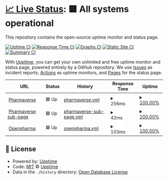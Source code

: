 # [📈 Live Status](https://upptime.github.io/upptime): <!--live status--> **🟩 All systems operational**

This repository contains the open-source uptime monitor and status page.

[![Uptime CI](https://github.com/upptime/upptime/workflows/Uptime%20CI/badge.svg)](https://github.com/upptime/upptime/actions?query=workflow%3A%22Uptime+CI%22)
[![Response Time CI](https://github.com/upptime/upptime/workflows/Response%20Time%20CI/badge.svg)](https://github.com/upptime/upptime/actions?query=workflow%3A%22Response+Time+CI%22)
[![Graphs CI](https://github.com/upptime/upptime/workflows/Graphs%20CI/badge.svg)](https://github.com/upptime/upptime/actions?query=workflow%3A%22Graphs+CI%22)
[![Static Site CI](https://github.com/upptime/upptime/workflows/Static%20Site%20CI/badge.svg)](https://github.com/upptime/upptime/actions?query=workflow%3A%22Static+Site+CI%22)
[![Summary CI](https://github.com/upptime/upptime/workflows/Summary%20CI/badge.svg)](https://github.com/upptime/upptime/actions?query=workflow%3A%22Summary+CI%22)

With [Upptime](https://upptime.js.org), you can get your own unlimited and free uptime monitor and status page, powered entirely by a GitHub repository. We use [Issues](https://github.com/upptime/upptime/issues) as incident reports, [Actions](https://github.com/upptime/upptime/actions) as uptime monitors, and [Pages](https://upptime.github.io/upptime) for the status page.

<!--start: status pages-->
<!-- This summary is generated by Upptime (https://github.com/upptime/upptime) -->
<!-- Do not edit this manually, your changes will be overwritten -->
<!-- prettier-ignore -->
| URL | Status | History | Response Time | Uptime |
| --- | ------ | ------- | ------------- | ------ |
| <img alt="" src="https://icons.duckduckgo.com/ip3/pharmaverse.org.ico" height="13"> [Pharmaverse](https://pharmaverse.org/) | 🟩 Up | [pharmaverse.yml](https://github.com/pharmaverse/upptime/commits/HEAD/history/pharmaverse.yml) | <details><summary><img alt="Response time graph" src="./graphs/pharmaverse/response-time-week.png" height="20"> 256ms</summary><br><a href="https://upptime.github.io/upptime/history/pharmaverse"><img alt="Response time 296" src="https://img.shields.io/endpoint?url=https%3A%2F%2Fraw.githubusercontent.com%2Fpharmaverse%2Fupptime%2FHEAD%2Fapi%2Fpharmaverse%2Fresponse-time.json"></a><br><a href="https://upptime.github.io/upptime/history/pharmaverse"><img alt="24-hour response time 247" src="https://img.shields.io/endpoint?url=https%3A%2F%2Fraw.githubusercontent.com%2Fpharmaverse%2Fupptime%2FHEAD%2Fapi%2Fpharmaverse%2Fresponse-time-day.json"></a><br><a href="https://upptime.github.io/upptime/history/pharmaverse"><img alt="7-day response time 256" src="https://img.shields.io/endpoint?url=https%3A%2F%2Fraw.githubusercontent.com%2Fpharmaverse%2Fupptime%2FHEAD%2Fapi%2Fpharmaverse%2Fresponse-time-week.json"></a><br><a href="https://upptime.github.io/upptime/history/pharmaverse"><img alt="30-day response time 281" src="https://img.shields.io/endpoint?url=https%3A%2F%2Fraw.githubusercontent.com%2Fpharmaverse%2Fupptime%2FHEAD%2Fapi%2Fpharmaverse%2Fresponse-time-month.json"></a><br><a href="https://upptime.github.io/upptime/history/pharmaverse"><img alt="1-year response time 312" src="https://img.shields.io/endpoint?url=https%3A%2F%2Fraw.githubusercontent.com%2Fpharmaverse%2Fupptime%2FHEAD%2Fapi%2Fpharmaverse%2Fresponse-time-year.json"></a></details> | <details><summary><a href="https://upptime.github.io/upptime/history/pharmaverse">100.00%</a></summary><a href="https://upptime.github.io/upptime/history/pharmaverse"><img alt="All-time uptime 99.99%" src="https://img.shields.io/endpoint?url=https%3A%2F%2Fraw.githubusercontent.com%2Fpharmaverse%2Fupptime%2FHEAD%2Fapi%2Fpharmaverse%2Fuptime.json"></a><br><a href="https://upptime.github.io/upptime/history/pharmaverse"><img alt="24-hour uptime 100.00%" src="https://img.shields.io/endpoint?url=https%3A%2F%2Fraw.githubusercontent.com%2Fpharmaverse%2Fupptime%2FHEAD%2Fapi%2Fpharmaverse%2Fuptime-day.json"></a><br><a href="https://upptime.github.io/upptime/history/pharmaverse"><img alt="7-day uptime 100.00%" src="https://img.shields.io/endpoint?url=https%3A%2F%2Fraw.githubusercontent.com%2Fpharmaverse%2Fupptime%2FHEAD%2Fapi%2Fpharmaverse%2Fuptime-week.json"></a><br><a href="https://upptime.github.io/upptime/history/pharmaverse"><img alt="30-day uptime 100.00%" src="https://img.shields.io/endpoint?url=https%3A%2F%2Fraw.githubusercontent.com%2Fpharmaverse%2Fupptime%2FHEAD%2Fapi%2Fpharmaverse%2Fuptime-month.json"></a><br><a href="https://upptime.github.io/upptime/history/pharmaverse"><img alt="1-year uptime 100.00%" src="https://img.shields.io/endpoint?url=https%3A%2F%2Fraw.githubusercontent.com%2Fpharmaverse%2Fupptime%2FHEAD%2Fapi%2Fpharmaverse%2Fuptime-year.json"></a></details>
| <img alt="" src="https://icons.duckduckgo.com/ip3/pharmaverse.org.ico" height="13"> [Pharmaverse sub-page](https://pharmaverse.org/e2eclinical/tlg/) | 🟩 Up | [pharmaverse-sub-page.yml](https://github.com/pharmaverse/upptime/commits/HEAD/history/pharmaverse-sub-page.yml) | <details><summary><img alt="Response time graph" src="./graphs/pharmaverse-sub-page/response-time-week.png" height="20"> 42ms</summary><br><a href="https://upptime.github.io/upptime/history/pharmaverse-sub-page"><img alt="Response time 73" src="https://img.shields.io/endpoint?url=https%3A%2F%2Fraw.githubusercontent.com%2Fpharmaverse%2Fupptime%2FHEAD%2Fapi%2Fpharmaverse-sub-page%2Fresponse-time.json"></a><br><a href="https://upptime.github.io/upptime/history/pharmaverse-sub-page"><img alt="24-hour response time 35" src="https://img.shields.io/endpoint?url=https%3A%2F%2Fraw.githubusercontent.com%2Fpharmaverse%2Fupptime%2FHEAD%2Fapi%2Fpharmaverse-sub-page%2Fresponse-time-day.json"></a><br><a href="https://upptime.github.io/upptime/history/pharmaverse-sub-page"><img alt="7-day response time 42" src="https://img.shields.io/endpoint?url=https%3A%2F%2Fraw.githubusercontent.com%2Fpharmaverse%2Fupptime%2FHEAD%2Fapi%2Fpharmaverse-sub-page%2Fresponse-time-week.json"></a><br><a href="https://upptime.github.io/upptime/history/pharmaverse-sub-page"><img alt="30-day response time 45" src="https://img.shields.io/endpoint?url=https%3A%2F%2Fraw.githubusercontent.com%2Fpharmaverse%2Fupptime%2FHEAD%2Fapi%2Fpharmaverse-sub-page%2Fresponse-time-month.json"></a><br><a href="https://upptime.github.io/upptime/history/pharmaverse-sub-page"><img alt="1-year response time 70" src="https://img.shields.io/endpoint?url=https%3A%2F%2Fraw.githubusercontent.com%2Fpharmaverse%2Fupptime%2FHEAD%2Fapi%2Fpharmaverse-sub-page%2Fresponse-time-year.json"></a></details> | <details><summary><a href="https://upptime.github.io/upptime/history/pharmaverse-sub-page">100.00%</a></summary><a href="https://upptime.github.io/upptime/history/pharmaverse-sub-page"><img alt="All-time uptime 99.99%" src="https://img.shields.io/endpoint?url=https%3A%2F%2Fraw.githubusercontent.com%2Fpharmaverse%2Fupptime%2FHEAD%2Fapi%2Fpharmaverse-sub-page%2Fuptime.json"></a><br><a href="https://upptime.github.io/upptime/history/pharmaverse-sub-page"><img alt="24-hour uptime 100.00%" src="https://img.shields.io/endpoint?url=https%3A%2F%2Fraw.githubusercontent.com%2Fpharmaverse%2Fupptime%2FHEAD%2Fapi%2Fpharmaverse-sub-page%2Fuptime-day.json"></a><br><a href="https://upptime.github.io/upptime/history/pharmaverse-sub-page"><img alt="7-day uptime 100.00%" src="https://img.shields.io/endpoint?url=https%3A%2F%2Fraw.githubusercontent.com%2Fpharmaverse%2Fupptime%2FHEAD%2Fapi%2Fpharmaverse-sub-page%2Fuptime-week.json"></a><br><a href="https://upptime.github.io/upptime/history/pharmaverse-sub-page"><img alt="30-day uptime 100.00%" src="https://img.shields.io/endpoint?url=https%3A%2F%2Fraw.githubusercontent.com%2Fpharmaverse%2Fupptime%2FHEAD%2Fapi%2Fpharmaverse-sub-page%2Fuptime-month.json"></a><br><a href="https://upptime.github.io/upptime/history/pharmaverse-sub-page"><img alt="1-year uptime 100.00%" src="https://img.shields.io/endpoint?url=https%3A%2F%2Fraw.githubusercontent.com%2Fpharmaverse%2Fupptime%2FHEAD%2Fapi%2Fpharmaverse-sub-page%2Fuptime-year.json"></a></details>
| <img alt="" src="https://icons.duckduckgo.com/ip3/openpharma.github.io.ico" height="13"> [Openpharma](https://openpharma.github.io/) | 🟩 Up | [openpharma.yml](https://github.com/pharmaverse/upptime/commits/HEAD/history/openpharma.yml) | <details><summary><img alt="Response time graph" src="./graphs/openpharma/response-time-week.png" height="20"> 103ms</summary><br><a href="https://upptime.github.io/upptime/history/openpharma"><img alt="Response time 94" src="https://img.shields.io/endpoint?url=https%3A%2F%2Fraw.githubusercontent.com%2Fpharmaverse%2Fupptime%2FHEAD%2Fapi%2Fopenpharma%2Fresponse-time.json"></a><br><a href="https://upptime.github.io/upptime/history/openpharma"><img alt="24-hour response time 82" src="https://img.shields.io/endpoint?url=https%3A%2F%2Fraw.githubusercontent.com%2Fpharmaverse%2Fupptime%2FHEAD%2Fapi%2Fopenpharma%2Fresponse-time-day.json"></a><br><a href="https://upptime.github.io/upptime/history/openpharma"><img alt="7-day response time 103" src="https://img.shields.io/endpoint?url=https%3A%2F%2Fraw.githubusercontent.com%2Fpharmaverse%2Fupptime%2FHEAD%2Fapi%2Fopenpharma%2Fresponse-time-week.json"></a><br><a href="https://upptime.github.io/upptime/history/openpharma"><img alt="30-day response time 93" src="https://img.shields.io/endpoint?url=https%3A%2F%2Fraw.githubusercontent.com%2Fpharmaverse%2Fupptime%2FHEAD%2Fapi%2Fopenpharma%2Fresponse-time-month.json"></a><br><a href="https://upptime.github.io/upptime/history/openpharma"><img alt="1-year response time 93" src="https://img.shields.io/endpoint?url=https%3A%2F%2Fraw.githubusercontent.com%2Fpharmaverse%2Fupptime%2FHEAD%2Fapi%2Fopenpharma%2Fresponse-time-year.json"></a></details> | <details><summary><a href="https://upptime.github.io/upptime/history/openpharma">100.00%</a></summary><a href="https://upptime.github.io/upptime/history/openpharma"><img alt="All-time uptime 100.00%" src="https://img.shields.io/endpoint?url=https%3A%2F%2Fraw.githubusercontent.com%2Fpharmaverse%2Fupptime%2FHEAD%2Fapi%2Fopenpharma%2Fuptime.json"></a><br><a href="https://upptime.github.io/upptime/history/openpharma"><img alt="24-hour uptime 100.00%" src="https://img.shields.io/endpoint?url=https%3A%2F%2Fraw.githubusercontent.com%2Fpharmaverse%2Fupptime%2FHEAD%2Fapi%2Fopenpharma%2Fuptime-day.json"></a><br><a href="https://upptime.github.io/upptime/history/openpharma"><img alt="7-day uptime 100.00%" src="https://img.shields.io/endpoint?url=https%3A%2F%2Fraw.githubusercontent.com%2Fpharmaverse%2Fupptime%2FHEAD%2Fapi%2Fopenpharma%2Fuptime-week.json"></a><br><a href="https://upptime.github.io/upptime/history/openpharma"><img alt="30-day uptime 100.00%" src="https://img.shields.io/endpoint?url=https%3A%2F%2Fraw.githubusercontent.com%2Fpharmaverse%2Fupptime%2FHEAD%2Fapi%2Fopenpharma%2Fuptime-month.json"></a><br><a href="https://upptime.github.io/upptime/history/openpharma"><img alt="1-year uptime 100.00%" src="https://img.shields.io/endpoint?url=https%3A%2F%2Fraw.githubusercontent.com%2Fpharmaverse%2Fupptime%2FHEAD%2Fapi%2Fopenpharma%2Fuptime-year.json"></a></details>

<!--end: status pages-->

## 📄 License

- Powered by: [Upptime](https://github.com/upptime/upptime)
- Code: [MIT](./LICENSE) © [Upptime](https://upptime.js.org)
- Data in the `./history` directory: [Open Database License](https://opendatacommons.org/licenses/odbl/1-0/)
